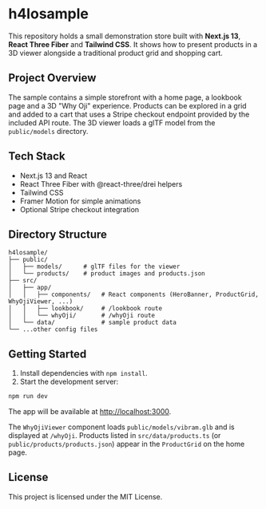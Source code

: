 # h4losample

This repository holds a small demonstration store built with **Next.js 13**, **React Three Fiber** and **Tailwind CSS**. It shows how to present products in a 3D viewer alongside a traditional product grid and shopping cart.

## Project Overview

The sample contains a simple storefront with a home page, a lookbook page and a 3D "Why Oji" experience. Products can be explored in a grid and added to a cart that uses a Stripe checkout endpoint provided by the included API route. The 3D viewer loads a glTF model from the `public/models` directory.

## Tech Stack

- Next.js 13 and React
- React Three Fiber with @react-three/drei helpers
- Tailwind CSS
- Framer Motion for simple animations
- Optional Stripe checkout integration

## Directory Structure

```
h4losample/
├── public/
│   ├── models/      # glTF files for the viewer
│   └── products/    # product images and products.json
├── src/
│   ├── app/
│   │   ├── components/   # React components (HeroBanner, ProductGrid, WhyOjiViewer, ...)
│   │   ├── lookbook/     # /lookbook route
│   │   └── whyOji/       # /whyOji route
│   └── data/             # sample product data
└── ...other config files
```

## Getting Started

1. Install dependencies with `npm install`.
2. Start the development server:

```bash
npm run dev
```

The app will be available at [http://localhost:3000](http://localhost:3000).

The `WhyOjiViewer` component loads `public/models/vibram.glb` and is displayed at `/whyOji`. Products listed in `src/data/products.ts` (or `public/products/products.json`) appear in the `ProductGrid` on the home page.

## License

This project is licensed under the MIT License.
